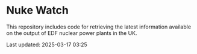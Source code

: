 # Nuke Watch

This repository includes code for retrieving the latest information available on the output of EDF nuclear power plants in the UK.

Last updated: 2025-03-17 03:25
